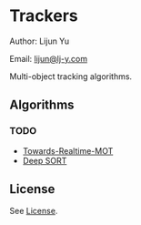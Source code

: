 # Trackers

Author: Lijun Yu

Email: lijun@lj-y.com

Multi-object tracking algorithms.

## Algorithms

### TODO

- [Towards-Realtime-MOT](https://github.com/Zhongdao/Towards-Realtime-MOT)
- [Deep SORT](https://github.com/nwojke/deep_sort.git)

## License

See [License](LICENSE).

